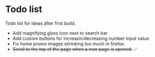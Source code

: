 # Todo list

Todo list for ideas after first build.

- Add magnifying glass icon next to search bar
- Add custom buttons for increasin/decreasing number input value.
- Fix home promo images shrinking too much in firefox.
- ~~Scroll to the top of the page when a new page is opened.~~ ✅